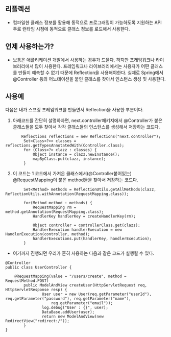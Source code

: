## 리플렉션
- 컴파일한 클래스 정보를 활용해 동적으로 프로그래밍이 가능하도록 지원하는 API
주로 런타임 시점에 동적으로 클래스 정보를 로드해서 사용한다.

## 언제 사용하는가?
- 보통은 애플리케이션 개발에서 사용하는 경우가 드물다. 하지만 프레임워크나 라이브러리에서 많이 사용한다.
프레임워크나 라이브러리에서는 사용자가 어떤 클래스를 만들지 예측할 수 없기 때문에 Reflection을 사용해야한다.
실제로 Spring에서 @Controller 등의 어노테이션을 붙인 클래스를 찾아서 인스턴스 생성 및 사용한다.

## 사용예
다음은 내가 스프링 프레임워크를 만들면서 Reflection을 사용한 부분이다.
    
    
1. 아래코드를 간단히 설명하자면, next.controller패키지에서 @Controller가 붙은 클래스들을 모두 찾아서 각각 클래스들의 인스턴스를 생성해서 저장하는 코드다.
```
       Reflections reflections = new Reflections("next.controller");
        Set<Class<?>> classes = reflections.getTypesAnnotatedWith(Controller.class);
        for (Class<?> clazz : classes) {
            Object instance = clazz.newInstance();
            mapByClass.put(clazz, instance);
        }
```
   
2. 이 코드는 1 코드에서 가져온 클래스에서(@Controller붙어있는) @RequestMapping이 붙은 method들을 찾아서 저장하는 코드다.
```
        Set<Method> methods = ReflectionUtils.getAllMethods(clazz, ReflectionUtils.withAnnotation(RequestMapping.class));

        for(Method method : methods) {
            RequestMapping rm = method.getAnnotation(RequestMapping.class);
            HandlerKey handlerKey = createHandlerKey(rm);

            Object controller = controllerClass.get(clazz);
            HandlerExecution handlerExecution = new HandlerExecution(controller, method);
            handlerExecutions.put(handlerKey, handlerExecution);
        }
```


- 여기까지 진행되면 우리가 흔히 사용하는 다음과 같은 코드가 실행될 수 있다.
```
@Controller
public class UserController {

	@RequestMapping(value = "/users/create", method = RequestMethod.POST)
    	public ModelAndView createUser(HttpServletRequest req, HttpServletResponse resp) {
        		User user = new User(req.getParameter("userId"), req.getParameter("password"), req.getParameter("name"),
                	req.getParameter("email"));
        		log.debug("User : {}", user);
        		DataBase.addUser(user);
        		return new ModelAndView(new RedirectView("redirect:/"));
    	}
}
```

